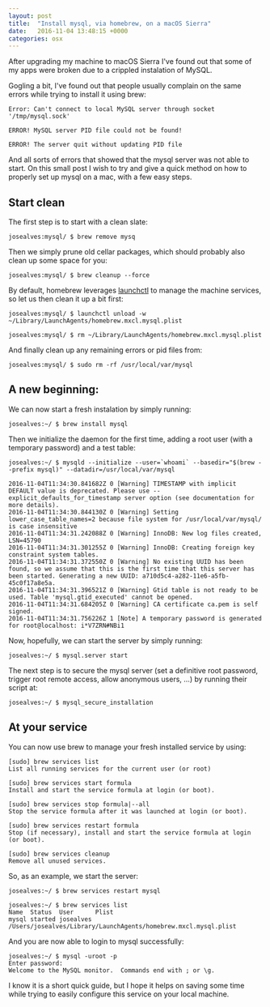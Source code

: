 ```yaml
---
layout: post
title:  "Install mysql, via homebrew, on a macOS Sierra"
date:   2016-11-04 13:48:15 +0000
categories: osx
---
```


After upgrading my machine to macOS Sierra I've found out that some of my apps were broken due to a crippled instalation of MySQL.

Gogling a bit, I've found out that people usually complain on the same errors while trying to install it using brew:

    Error: Can't connect to local MySQL server through socket '/tmp/mysql.sock'

    ERROR! MySQL server PID file could not be found!

    ERROR! The server quit without updating PID file

And all sorts of errors that showed that the mysql server was not able to start. On this small post I wish to try and give a quick method on how to properly set up mysql on a mac, with a few easy steps.

## Start clean

The first step is to start with a clean slate:

    josealves:mysql/ $ brew remove mysq

Then we simply prune old cellar packages, which should probably also clean up some space for you:

    josealves:mysql/ $ brew cleanup --force

By default, homebrew leverages [launchctl](https://developer.apple.com/legacy/library/documentation/Darwin/Reference/ManPages/man1/launchctl.1.html) to manage the machine services, so let us then clean it up a bit first:

    josealves:mysql/ $ launchctl unload -w ~/Library/LaunchAgents/homebrew.mxcl.mysql.plist

    josealves:mysql/ $ rm ~/Library/LaunchAgents/homebrew.mxcl.mysql.plist

And finally clean up any remaining errors or pid files from:

    josealves:mysql/ $ sudo rm -rf /usr/local/var/mysql

## A new beginning:

We can now start a fresh instalation by simply running:

    josealves:~/ $ brew install mysql

Then we initialize the daemon for the first time, adding a root user (with a temporary password) and a test table:

    josealves:~/ $ mysqld --initialize --user=`whoami` --basedir="$(brew --prefix mysql)" --datadir=/usr/local/var/mysql

    2016-11-04T11:34:30.841682Z 0 [Warning] TIMESTAMP with implicit DEFAULT value is deprecated. Please use --explicit_defaults_for_timestamp server option (see documentation for more details).
    2016-11-04T11:34:30.844130Z 0 [Warning] Setting lower_case_table_names=2 because file system for /usr/local/var/mysql/ is case insensitive
    2016-11-04T11:34:31.242088Z 0 [Warning] InnoDB: New log files created, LSN=45790
    2016-11-04T11:34:31.301255Z 0 [Warning] InnoDB: Creating foreign key constraint system tables.
    2016-11-04T11:34:31.372550Z 0 [Warning] No existing UUID has been found, so we assume that this is the first time that this server has been started. Generating a new UUID: a710d5c4-a282-11e6-a5fb-45c0f17a8e5a.
    2016-11-04T11:34:31.396521Z 0 [Warning] Gtid table is not ready to be used. Table 'mysql.gtid_executed' cannot be opened.
    2016-11-04T11:34:31.684205Z 0 [Warning] CA certificate ca.pem is self signed.
    2016-11-04T11:34:31.756226Z 1 [Note] A temporary password is generated for root@localhost: i*V7ZRN#NBi1

Now, hopefully, we can start the server by simply running:

    josealves:~/ $ mysql.server start


The next step is to secure the mysql server (set a definitive root password, trigger root remote access, allow anonymous users, ...) by running their script at:

    josealves:~/ $ mysql_secure_installation

## At your service

You can now use brew to manage your fresh installed service by using:

    [sudo] brew services list
    List all running services for the current user (or root)

    [sudo] brew services start formula
    Install and start the service formula at login (or boot).

    [sudo] brew services stop formula|--all
    Stop the service formula after it was launched at login (or boot).

    [sudo] brew services restart formula
    Stop (if necessary), install and start the service formula at login (or boot).

    [sudo] brew services cleanup
    Remove all unused services.

So, as an example, we start the server:

    josealves:~/ $ brew services restart mysql

    josealves:~/ $ brew services list
    Name  Status  User      Plist
    mysql started josealves /Users/josealves/Library/LaunchAgents/homebrew.mxcl.mysql.plist

And you are now able to login to mysql successfully:

    josealves:~/ $ mysql -uroot -p
    Enter password:
    Welcome to the MySQL monitor.  Commands end with ; or \g.

I know it is a short quick guide, but I hope it helps on saving some time while trying to easily configure this service on your local machine.
